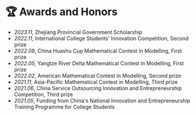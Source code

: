 # 🏆 Awards and Honors
- *2023.11*, Zhejiang Provincial Government Scholarship
- *2022.11*, International College Students' Innovation Competition, Second prize
- *2022.08*, China Huashu Cup Mathematical Contest in Modelling, First prize
- *2022.05*, Yangtze River Delta Mathematical Contest in Modelling, First prize
- *2022.02*, American Mathematical Contest in Modelling, Second prize
- *2021.11*, Asia-Pacific Mathematical Contest in Modelling, Third prize
- *2021.06*, China Service Outsourcing Innovation and Entrepreneurship Competition, Third prize
- *2021.05*, Funding from China's National Innovation and Entrepreneurship Training Programme for College Students